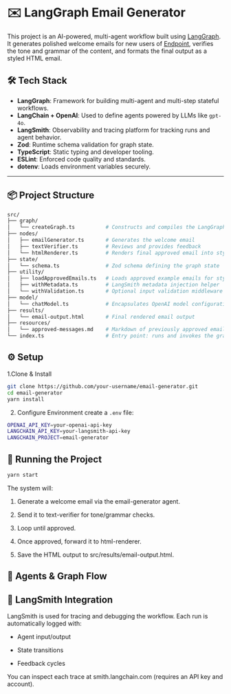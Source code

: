 # ✉️ LangGraph Email Generator

This project is an AI-powered, multi-agent workflow built using [LangGraph](https://github.com/langchain-ai/langgraphjs). It generates polished welcome emails for new users of [Endpoint](https://www.endpoint.com/), verifies the tone and grammar of the content, and formats the final output as a styled HTML email.

## 🛠️ Tech Stack

- **LangGraph**: Framework for building multi-agent and multi-step stateful workflows.
- **LangChain + OpenAI**: Used to define agents powered by LLMs like `gpt-4o`.
- **LangSmith**: Observability and tracing platform for tracking runs and agent behavior.
- **Zod**: Runtime schema validation for graph state.
- **TypeScript**: Static typing and developer tooling.
- **ESLint**: Enforced code quality and standards.
- **dotenv**: Loads environment variables securely.

---

## 📦 Project Structure

```bash
src/
├── graph/
│   └── createGraph.ts          # Constructs and compiles the LangGraph
├── nodes/
│   ├── emailGenerator.ts       # Generates the welcome email
│   ├── textVerifier.ts         # Reviews and provides feedback
│   └── htmlRenderer.ts         # Renders final approved email into styled HTML
├── state/
│   └── schema.ts               # Zod schema defining the graph state
├── utility/
│   ├── loadApprovedEmails.ts   # Loads approved example emails for stylistic reference
│   ├── withMetadata.ts         # LangSmith metadata injection helper
│   └── withValidation.ts       # Optional input validation middleware for nodes
├── model/
│   └── chatModel.ts            # Encapsulates OpenAI model configuration
├── results/
│   └── email-output.html       # Final rendered email output
├── resources/
│   └── approved-messages.md    # Markdown of previously approved email examples
└── index.ts                    # Entry point: runs and invokes the graph
```

## ⚙️ Setup

1.Clone & Install

```bash
git clone https://github.com/your-username/email-generator.git
cd email-generator
yarn install
```

2. Configure Environment
   create a `.env` file:

```bash
OPENAI_API_KEY=your-openai-api-key
LANGCHAIN_API_KEY=your-langsmith-api-key
LANGCHAIN_PROJECT=email-generator
```

## 🚀 Running the Project

```bash
yarn start
```

The system will:

1. Generate a welcome email via the email-generator agent.

2. Send it to text-verifier for tone/grammar checks.

3. Loop until approved.

4. Once approved, forward it to html-renderer.

5. Save the HTML output to src/results/email-output.html.

## 🧠 Agents & Graph Flow

## 🔎 LangSmith Integration

LangSmith is used for tracing and debugging the workflow. Each run is automatically logged with:

- Agent input/output

- State transitions

- Feedback cycles

You can inspect each trace at smith.langchain.com (requires an API key and account).
